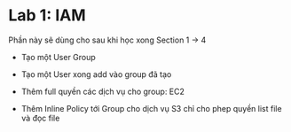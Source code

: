 
# Lab 1: IAM

Phần này sẽ dùng cho sau khi học xong Section 1 -> 4

- Tạo một User Group

- Tạo một User xong add vào group đã tạo

- Thêm full quyền các dịch vụ cho group: EC2

- Thêm Inline Policy tới Group cho dịch vụ S3 chỉ cho phep quyền list file và đọc file
